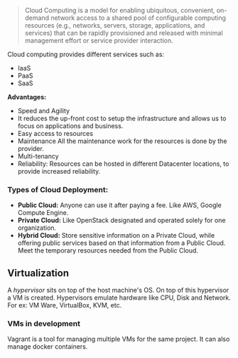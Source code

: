 > Cloud Computing is a model for enabling ubiquitous, convenient, on-demand network access to a shared pool of configurable computing resources (e.g., networks, servers, storage, applications, and services) that can be rapidly provisioned and released with minimal management effort or service provider interaction.

Cloud computing provides different services such as:
- IaaS
- PaaS
- SaaS

**Advantages:**

- Speed and Agility
- It reduces the up-front cost to setup the infrastructure and allows us to focus on applications and business.
- Easy access to resources
- Maintenance All the maintenance work for the resources is done by the provider.
- Multi-tenancy
- Reliability: Resources can be hosted in different Datacenter locations, to provide increased reliability.

### Types of Cloud Deployment:
- **Public Cloud:** Anyone can use it after paying a fee. Like AWS, Google Compute
  Engine.
- **Private Cloud:** Like OpenStack designated and operated solely for one organization.
- **Hybrid Cloud:** Store sensitive information on a Private Cloud, while offering public services based on that information from a Public Cloud. Meet the temporary resources needed from the Public Cloud.

## Virtualization
A *hypervisor* sits on top of the host machine's OS. On top of this hypervisor a
VM is created. Hypervisors emulate hardware like CPU, Disk and Network. For ex:
VM Ware, VirtualBox, KVM, etc.

### VMs in development

Vagrant is a tool for managing multiple VMs for the same project. It can also
manage docker containers.
